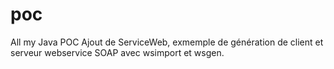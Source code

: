 poc
===

All my Java POC
Ajout de ServiceWeb, exmemple de génération de client et serveur webservice SOAP avec wsimport et wsgen.